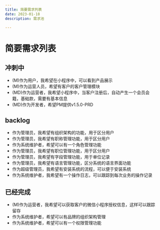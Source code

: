 ```yaml
---
title: 简要需求列表
date: 2023-01-18
description: 需求池

---
```



# 简要需求列表



## 冲刺中

* (M)作为用户，我希望在小程序中，可以看到产品展示
* (M)作为运营人员，希望有客户的客户管理模块
* (MD)作为运营者，我希望小程序中，当客户注册后，自动产生一个会员会籍，基础款，需要有基本信息
* (MD)作为开发者，希望PM提供v1.5.0-PRD


## backlog

* 作为管理员，我希望有组织架构的功能，用于区分用户
* 作为管理员，我希望有职称管理功能，用于区分用户
* 作为系统维护者，希望可以有一个角色管理功能
* 作为管理员，我希望有职位管理功能，用于区分用户
* 作为管理员，我希望有字段管理功能，用于单位记录
* 作为管理员，我希望有语言管理功能，区分系统的语言界面功能
* 作为超级管理员，我希望有安装系统的流程，可以便于安装系统
* 作为系统维护者，我希望有一个操作日志，可以跟踪到每次业务的操作记录



## 已经完成

* (M)作为运营者，我希望可以获取客户的微信小程序授权信息，这样可以跟踪留存
* 作为系统维护者，希望可以有品牌的组织架构管理 
* 作为系统维护者，希望可以有一个权限管理功能